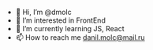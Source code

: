 - 👋 Hi, I’m @dmolc
- 👀 I’m interested in FrontEnd
- 🌱 I’m currently learning JS, React
- 📫 How to reach me danil.molc@mail.ru

